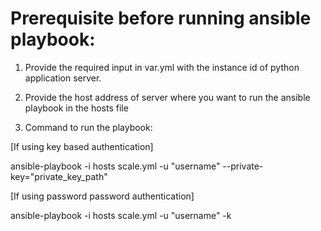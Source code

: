 # Prerequisite before running ansible playbook:

1) Provide the required input in var.yml with the instance id of python application server.

2) Provide the host address of server where you want to run the ansible playbook in the hosts file

3) Command to run the playbook:

[If using key based authentication]

ansible-playbook -i hosts scale.yml -u "username" --private-key="private_key_path"

[If using password password authentication]

ansible-playbook -i hosts scale.yml -u "username" -k
